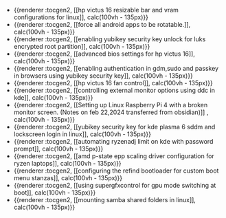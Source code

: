 - {{renderer :tocgen2, [[hp victus 16 resizable bar and vram configurations for linux]], calc(100vh - 135px)}}
- {{renderer :tocgen2, [[force all android apps to be rotatable.]], calc(100vh - 135px)}}
- {{renderer :tocgen2, [[enabling yubikey security key unlock for luks encrypted root partition]], calc(100vh - 135px)}}
- {{renderer :tocgen2, [[advanced bios settings for hp victus 16]], calc(100vh - 135px)}}
- {{renderer :tocgen2, [[enabling authentication in gdm,sudo and passkey in browsers using yubikey security key]], calc(100vh - 135px)}}
- {{renderer :tocgen2, [[hp victus 16 fan control]], calc(100vh - 135px)}}
- {{renderer :tocgen2, [[controlling external monitor options using ddc in kde]], calc(100vh - 135px)}}
- {{renderer :tocgen2, [[Setting up Linux Raspberry Pi 4 with a broken monitor screen. (Notes on feb 22,2024 transferred from obsidian)]] , calc(100vh - 135px)}}
- {{renderer :tocgen2, [[yubikey security key for kde plasma 6 sddm and lockscreen login in linux]], calc(100vh - 135px)}}
- {{renderer :tocgen2, [[automating ryzenadj limit on kde with password prompt]], calc(100vh - 135px)}}
- {{renderer :tocgen2, [[amd p-state epp scaling driver configuration for ryzen laptops]], calc(100vh - 135px)}}
- {{renderer :tocgen2, [[configuring the refind bootloader for custom boot menu stanzas]], calc(100vh - 135px)}}
- {{renderer :tocgen2, [[using supergfxcontrol for gpu mode switching at boot]], calc(100vh - 135px)}}
- {{renderer :tocgen2, [[mounting samba shared folders in linux]], calc(100vh - 135px)}}